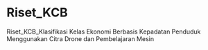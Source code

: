 # Riset_KCB
Riset_KCB_Klasifikasi Kelas Ekonomi Berbasis Kepadatan Penduduk Menggunakan Citra Drone dan Pembelajaran Mesin
